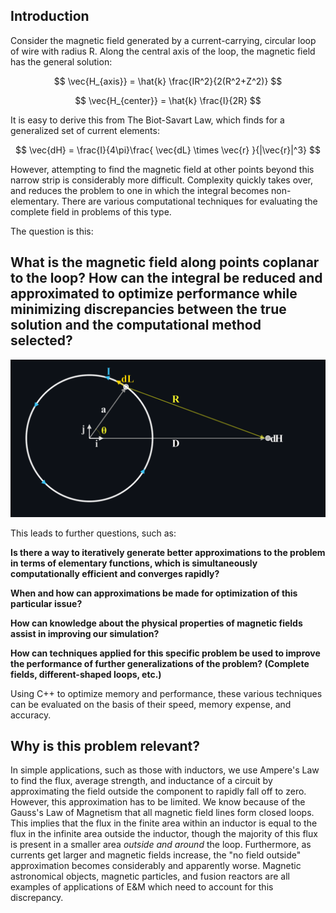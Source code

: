 ## Introduction

Consider the magnetic field generated by a current-carrying, circular loop of wire with radius R. Along the central axis of the loop, the magnetic field has the general solution:

$$
\vec{H_{axis}} = \hat{k} \frac{IR^2}{2(R^2+Z^2)}
$$

$$
\vec{H_{center}} = \hat{k} \frac{I}{2R}
$$


It is easy to derive this from The Biot-Savart Law, which finds for a generalized set of current elements:

$$
\vec{dH} = \frac{I}{4\pi}\frac{ \vec{dL} \times \vec{r} }{|\vec{r}|^3}
$$

However, attempting to find the magnetic field at other points beyond this narrow strip is considerably more difficult. Complexity quickly takes over, and reduces the problem to one in which the integral becomes non-elementary. There are various computational techniques for evaluating the complete field in problems of this type.

The question is this:

## __What is the magnetic field along points coplanar to the loop? How can the integral be reduced and approximated to optimize performance while minimizing discrepancies between the true solution and the computational method selected?__

<picture>
 <source media="(prefers-color-scheme: dark)" srcset="B-Field Coplanar Dark.png">
 <source media="(prefers-color-scheme: light)" srcset="B-Field Coplanar.png">
 <img alt="An image showing the problem's setup and relevant quantities." src="B-Field Coplanar Dark.png">
</picture>


This leads to further questions, such as:

__Is there a way to iteratively generate better approximations to the problem in terms of elementary functions, which is simultaneously computationally efficient and converges rapidly?__

__When and how can approximations be made for optimization of this particular issue?__

__How can knowledge about the physical properties of magnetic fields assist in improving our simulation?__

__How can techniques applied for this specific problem be used to improve the performance of further generalizations of the problem? (Complete fields, different-shaped loops, etc.)__

Using C++ to optimize memory and performance, these various techniques can be evaluated on the basis of their speed, memory expense, and accuracy.

## __Why is this problem relevant?__
In simple applications, such as those with inductors, we use Ampere's Law to find the flux, average strength, and inductance of a circuit by approximating the field outside the component to rapidly fall off to zero. However, this approximation has to be limited. We know because of the Gauss's Law of Magnetism that all magnetic field lines form closed loops. This implies that the flux in the finite area within an inductor is equal to the flux in the infinite area outside the inductor, though the majority of this flux is present in a smaller area *outside and around* the loop. Furthermore, as currents get larger and magnetic fields increase, the "no field outside" approximation becomes considerably and apparently worse. Magnetic astronomical objects, magnetic particles, and fusion reactors are all examples of applications of E&M which need to account for this discrepancy.


